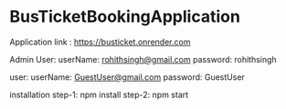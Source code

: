 # BusTicketBookingApplication

Application link : https://busticket.onrender.com


Admin User:
userName: rohithsingh@gmail.com
password: rohithsingh

user:
userName: GuestUser@gmail.com
password: GuestUser


installation
step-1: npm install
step-2: npm start


